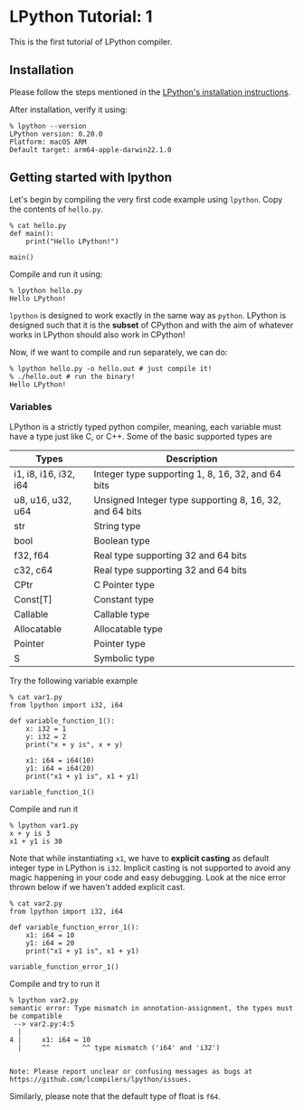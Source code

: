# LPython Tutorial: 1

This is the first tutorial of LPython compiler.

## Installation

Please follow the steps mentioned in the
[LPython's installation instructions](https://github.com/lcompilers/lpython#installation).

After installation, verify it using:
```
% lpython --version
LPython version: 0.20.0
Platform: macOS ARM
Default target: arm64-apple-darwin22.1.0
```


## Getting started with lpython

Let's begin by compiling the very first code example using `lpython`.
Copy the contents of `hello.py`.

```
% cat hello.py
def main():
    print("Hello LPython!")

main()
```

Compile and run it using:

```
% lpython hello.py
Hello LPython!
```

`lpython` is designed to work exactly in the same way as `python`. LPython
is designed such that it is the **subset** of CPython and with the aim of
whatever works in LPython should also work in CPython!

Now, if we want to compile and run separately, we can do:

```
% lpython hello.py -o hello.out # just compile it!
% ./hello.out # run the binary!
Hello LPython!
```

### Variables

LPython is a strictly typed python compiler, meaning, each variable must
have a type just like C, or C++. Some of the basic supported types are

| Types    | Description |
| -------- | ------- |
| i1, i8, i16, i32, i64  | Integer type supporting 1, 8, 16, 32, and 64 bits |
| u8, u16, u32, u64 | Unsigned Integer type supporting 8, 16, 32, and 64 bits |
| str | String type|
| bool | Boolean type |
| f32, f64    | Real type supporting 32 and 64 bits  |
| c32, c64    | Real type supporting 32 and 64 bits |
| CPtr | C Pointer type |
| Const[T] | Constant type |
| Callable| Callable type |
| Allocatable | Allocatable type |
| Pointer | Pointer type |
| S | Symbolic type |

Try the following variable example
```
% cat var1.py
from lpython import i32, i64

def variable_function_1():
    x: i32 = 1
    y: i32 = 2
    print("x + y is", x + y)

    x1: i64 = i64(10)
    y1: i64 = i64(20)
    print("x1 + y1 is", x1 + y1)

variable_function_1()
```

Compile and run it

```
% lpython var1.py
x + y is 3
x1 + y1 is 30
```

Note that while instantiating `x1`, we have to **explicit casting** as
default integer type in LPython is `i32`. Implicit casting is
not supported to avoid any magic happening in your code and easy debugging.
Look at the nice error thrown below if we haven't added explicit cast.

```
% cat var2.py
from lpython import i32, i64

def variable_function_error_1():
    x1: i64 = 10
    y1: i64 = 20
    print("x1 + y1 is", x1 + y1)

variable_function_error_1()
```

Compile and try to run it
```
% lpython var2.py
semantic error: Type mismatch in annotation-assignment, the types must be compatible
 --> var2.py:4:5
  |
4 |     x1: i64 = 10
  |     ^^        ^^ type mismatch ('i64' and 'i32')


Note: Please report unclear or confusing messages as bugs at
https://github.com/lcompilers/lpython/issues.
```

Similarly, please note that the default type of float is `f64`.
